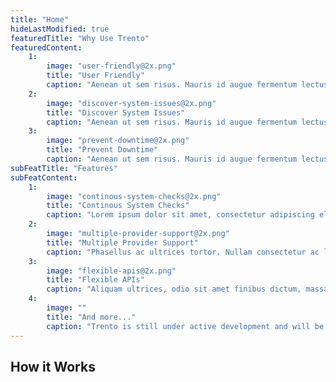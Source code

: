 ```yaml
---
title: "Home"
hideLastModified: true
featuredTitle: "Why Use Trento"
featuredContent:
    1:
        image: "user-friendly@2x.png"
        title: "User Friendly"
        caption: "Aenean ut sem risus. Mauris id augue fermentum lectus placerat tin cidunt."
    2:
        image: "discover-system-issues@2x.png"
        title: "Discover System Issues"
        caption: "Aenean ut sem risus. Mauris id augue fermentum lectus placerat tin cidunt."
    3:
        image: "prevent-downtime@2x.png"
        title: "Prevent Downtime"
        caption: "Aenean ut sem risus. Mauris id augue fermentum lectus placerat tin cidunt."
subFeatTitle: "Features"
subFeatContent:
    1:
        image: "continous-system-checks@2x.png"
        title: "Continous System Checks"
        caption: "Lorem ipsum dolor sit amet, consectetur adipiscing elit. Fusce porttitor, mi vitae varius euismod, tortor erat venenatis orci, ut malesuada lectus arcu quis est."
    2:
        image: "multiple-provider-support@2x.png"
        title: "Multiple Provider Support"
        caption: "Phasellus ac ultrices tortor. Nullam consectetur ac lorem accumsan commodo. Nulla at leo iaculis, posuere lacus non, vulputate ex."
    3:
        image: "flexible-apis@2x.png"
        title: "Flexible APIs"
        caption: "Aliquam ultrices, odio sit amet finibus dictum, massa tortor fringilla neque, ut maximus mauris nisl ac est. Donec quis laoreet metus. In rutrum tellus eu pretium blandit."
    4:
        image: ""
        title: "And more..."
        caption: "Trento is still under active development and will be releasing more features in the upcoming months."
---
```


## How it Works